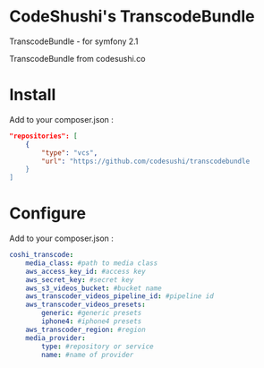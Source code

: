 CodeShushi's TranscodeBundle
=============

TranscodeBundle - for symfony 2.1

TranscodeBundle from codesushi.co 

Install
============
Add to your composer.json :
```json
"repositories": [
    {
        "type": "vcs",
        "url": "https://github.com/codesushi/transcodebundle
    }
]
```
Configure
============
Add to your composer.json :
```yaml
coshi_transcode:
    media_class: #path to media class
    aws_access_key_id: #access key
    aws_secret_key: #secret key
    aws_s3_videos_bucket: #bucket name
    aws_transcoder_videos_pipeline_id: #pipeline id
    aws_transcoder_videos_presets:
        generic: #generic presets
        iphone4: #iphone4 presets
    aws_transcoder_region: #region
    media_provider:
        type: #repository or service
        name: #name of provider
```

